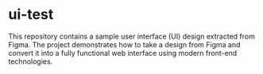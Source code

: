 # ui-test
This repository contains a sample user interface (UI) design extracted from Figma. The project demonstrates how to take a design from Figma and convert it into a fully functional web interface using modern front-end technologies.
